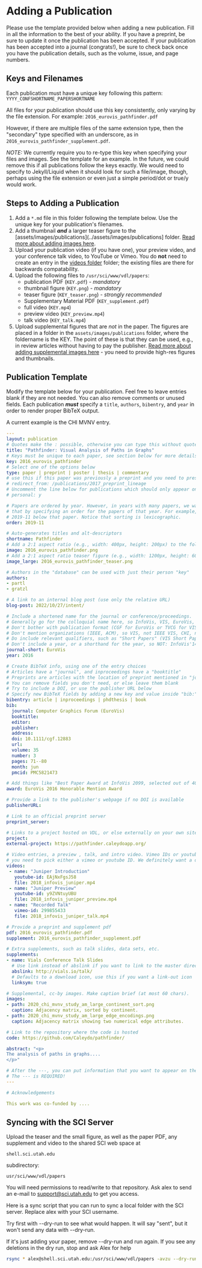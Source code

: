 # Adding a Publication

Please use the template provided below when adding a new publication. Fill in
all the information to the best of your ability. If you have a preprint, be sure
to update it once the publication has been accepted. If your publication has
been accepted into a journal (congrats!), be sure to check back once you have
the publication details, such as the volume, issue, and page numbers.



## Keys and Filenames

Each publication must have a unique key following this pattern:
`YYYY_CONFSHORTNAME_PAPERSHORTNAME`

All files for your publication should use this key consistently, only varying by
the file extension. For example: `2016_eurovis_pathfinder.pdf`

However, if there are multiple files of the same extension type, then the
"secondary" type specified with an underscore, as in
`2016_eurovis_pathfinder_supplement.pdf`.

_NOTE:_ We currently require you to re-type this key when specifying your files
and images. See the template for an example. In the future, we could remove
this if all publications follow the keys exactly. We would need to specify to
Jekyll/Liquid when it should look for such a file/image, though, perhaps using
the file extension or even just a simple period/dot or true/y would work.

## Steps to Adding a Publication

1. Add a `*.md` file in this folder following the template below. Use the unique key for your publication's filenames.
2. Add a thumbnail **_and_** a larger teaser figure to the [assets/images/publications](../assets/images/publications] folder. [Read more about adding images here](../assets/images/README.md).
3. Upload your publication video (if you have one), your preview video, and your conference talk video, to YouTube or Vimeo. You do **not** need to create an entry in the [videos folder](../_videos) folder; the existing files are there for backwards compatability.
4. Upload the following files to `/usr/sci/www/vdl/papers`:
    - publication PDF (`KEY.pdf`) - *mandatory*
    - thumbnail figure (`KEY.png`) - *mandatory*
    - teaser figure (`KEY_teaser.png`) - *strongly recommended*
    - Supplementary Material PDF (`KEY_supplement.pdf`)
    - full video (`KEY.mp4`)
    - preview video (`KEY_preview.mp4`)
    - talk video (`KEY_talk.mp4`)
5. Upload supplemental figures that are *not* in the paper. The figures are placed in a folder in the `assets/images/publications` folder, where the foldername is the KEY. The point of these is that they can be used, e.g., in review articles without having to pay the publisher. [Read more about adding supplemental images here](../assets/images/README.md) - you need to provide high-res figures and thumbnails.     


## Publication Template

Modify the template below for your publication. Feel free to leave entries
blank if they are not needed. You can also remove comments or unused fields.
Each publication _**must**_ specify a `title`, `authors`, `bibentry`, and `year`
in order to render proper BibTeX output.

A current example is the CHI MVNV entry.


``` yaml
---
layout: publication
# Quotes make the : possible, otherwise you can type this without quotes
title: "Pathfinder: Visual Analysis of Paths in Graphs"
# Keys must be unique to each paper, see section below for more details
key: 2016_eurovis_pathfinder
# Select one of the options below
type: paper | preprint | poster | thesis | commentary
# use this if this paper was previously a preprint and you need to preserve the old URL
# redirect_from: /publications/2017_preprint_lineage
# Uncomment the line below for publications which should only appear on a personal webpage
# personal: y

# Papers are ordered by year. However, in years with many papers, we want some ordering at a lower level. You can do 
# that by specifying an order for the papers of that year. For example, 2019-11 will put papers with values lower than 
# 2019-11 below that paper. Notice that sorting is lexicographic.  
order: 2019-11

# Auto-generates titles and alt-descriptors
shortname: Pathfinder
# Add a 2:1 aspect ratio (e.g., width: 400px, height: 200px) to the folder /assets/images/publications/
image: 2016_eurovis_pathfinder.png
# Add a 2:1 aspect ratio teaser figure (e.g., width: 1200px, height: 600px) to the folder /assets/images/publications/
image_large: 2016_eurovis_pathfinder_teaser.png

# Authors in the "database" can be used with just their person "key"
authors:
- partl
- gratzl

# A link to an internal blog post (use only the relative URL)
blog-post: 2022/10/27/intent/

# Include a shortened name for the journal or conference/proceedings. 
# Generally go for the colloquial name here, so InfoVis, VIS, EuroVis, VAST, CHI, TVCG. 
# Don't bother with publication format (CGF for EuroVis or TVCG for VIS papers).
# Don't mention organizations (IEEE, ACM), so VIS, not IEEE VIS, CHI, not ACM CHI.  
# Do include relevant qualifiers, such as "Short Papers" (VIS Short Papers) or "Posters" (VIS Posters)
# Don't include a year, or a shorthand for the year, so NOT: InfoVis'14
journal-short: EuroVis
year: 2016

# Create BibTeX info, using one of the entry choices
# Articles have a "journal", and inproceedings have a "booktitle"
# Preprints are articles with the location of preprint mentioned in "journal"
# You can remove fields you don't need, or else leave them blank
# Try to include a DOI, or use the publisher URL below
# Specify new BibTeX fields by adding a new key and value inside "bib:"
bibentry: article | inproceedings | phdthesis | book
bib:
  journal: Computer Graphics Forum (EuroVis)
  booktitle: 
  editor: 
  publisher: 
  address: 
  doi: 10.1111/cgf.12883
  url: 
  volume: 35
  number: 3
  pages: 71--80
  month: jun
  pmcid: PMC5821473

# Add things like "Best Paper Award at InfoVis 2099, selected out of 4000 submissions"
award: EuroVis 2016 Honorable Mention Award

# Provide a link to the publisher's webpage if no DOI is available
publisherURL: 

# Link to an official preprint server
preprint_server: 

# Links to a project hosted on VDL, or else externally on your own site
project: 
external-project: https://pathfinder.caleydoapp.org/

# Video entries, a preview , talk, and intro video. Vimeo IDs or youtube IDs are supported
# you need to pick either a vimeo or youtube ID. We definitely want a downloadable video too.
videos:  
 - name: "Juniper Introduction" 
   youtube-id: EAjNxFgsJ58
   file: 2018_infovis_juniper.mp4
 - name: "Juniper Preview" 
   youtube-id: y9ZVNtuyUBU
   file: 2018_infovis_juniper_preview.mp4
 - name: "Recorded Talk" 
   vimeo-id: 299855433
   file: 2018_infovis_juniper_talk.mp4

# Provide a preprint and supplement pdf
pdf: 2016_eurovis_pathfinder.pdf
supplement: 2016_eurovis_pathfinder_supplement.pdf

# Extra supplements, such as talk slides, data sets, etc.
supplements:
- name: Vials Conference Talk Slides
  # Use link instead of abslink if you want to link to the master directory
  abslink: http://vials.io/talk/
  # Defaults to a download icon, use this if you want a link-out icon
  linksym: true

# Supplemental, cc-by images. Make caption brief (at most 60 chars).
images:
- path: 2020_chi_mvnv_study_am_large_continent_sort.png
  caption: Adjacency matrix, sorted by continent. 
- path: 2020_chi_mvnv_study_am_large_edge_encodings.png
  caption: Adjacency matrix showing two numerical edge attributes.

# Link to the repository where the code is hosted
code: https://github.com/Caleydo/pathfinder/

abstract: "<p>
The analysis of paths in graphs....
</p>"

# After the ---, you can put information that you want to appear on the website using markdown formatting or HTML. A good example are acknowledgements, extra references, an erratum, etc.
# The --- is REQUIRED! 
---

# Acknowledgements

This work was co-funded by ....
```






## Syncing with the SCI Server

Upload the teaser and the small figure, as well as the paper PDF, any supplement and video to the shared SCI web space at 

```
shell.sci.utah.edu
```
subdirectory: 
```
usr/sci/www/vdl/papers
```

You will need permissions to read/write to that repository. Ask alex to send an e-mail to support@sci.utah.edu to get you access. 

Here is a sync script that you can run to sync a local folder with the SCI server. Replace alex with your SCI username.

Try first with --dry-run to see what would happen. It will say "sent", but it won't send any data with --dry-run.

If it's just adding your paper, remove --dry-run and run again. If you see any deletions in the dry run, stop and ask Alex for help

``` bash
rsync * alex@shell.sci.utah.edu:/usr/sci/www/vdl/papers -avzu --dry-run
```

